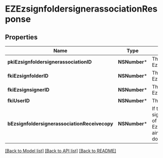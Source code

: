 # EZEzsignfoldersignerassociationResponse

## Properties
Name | Type | Description | Notes
------------ | ------------- | ------------- | -------------
**pkiEzsignfoldersignerassociationID** | **NSNumber*** | The unique ID of the Ezsignfoldersignerassociation | 
**fkiEzsignfolderID** | **NSNumber*** | The unique ID of the Ezsignfolder | 
**fkiEzsignsignerID** | **NSNumber*** | The unique ID of the Ezsignsigner | 
**fkiUserID** | **NSNumber*** | The unique ID of the User | 
**bEzsignfoldersignerassociationReceivecopy** | **NSNumber*** | If this flag is true. The signatory will receive a copy of every signed Ezsigndocument even if it ain&#39;t required to sign the document. | 

[[Back to Model list]](../README.md#documentation-for-models) [[Back to API list]](../README.md#documentation-for-api-endpoints) [[Back to README]](../README.md)


